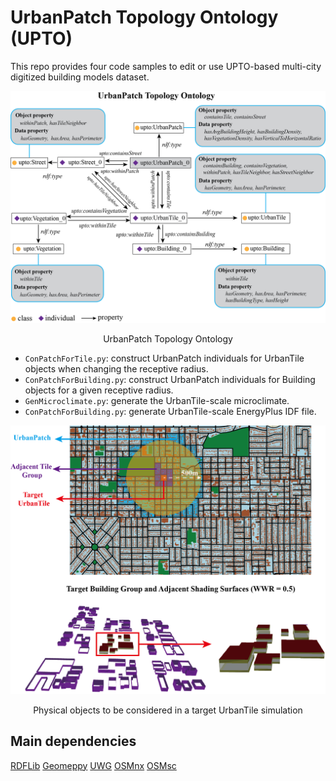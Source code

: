 # UrbanPatch Topology Ontology (UPTO)

This repo provides  four code samples to edit or use UPTO-based multi-city digitized building models dataset.

![ONTO](UPTO.png "ONTO")
<p align = "center"> UrbanPatch Topology Ontology</p>


  * `ConPatchForTile.py`: construct UrbanPatch individuals for UrbanTile objects when changing the receptive radius.
  * `ConPatchForBuilding.py`: construct UrbanPatch individuals for Building objects for a given receptive radius.
  * `GenMicroclimate.py`: generate the UrbanTile-scale microclimate.
  * `ConPatchForBuilding.py`: generate UrbanTile-scale EnergyPlus IDF file.


![workflow](Patch_demo.png "workflow")
<p align = "center">Physical objects to be considered in a target UrbanTile simulation</p>


## Main dependencies 
[RDFLib](https://pypi.org/project/rdflib/) 
[Geomeppy](https://pypi.org/project/geomeppy/) 
[UWG](https://pypi.org/project/uwg/) 
[OSMnx](https://pypi.org/project/osmnx/) 
[OSMsc](https://pypi.org/project/osmsc/) 







